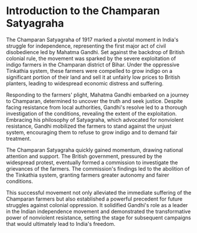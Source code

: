 # Introduction to the Champaran Satyagraha

The Champaran Satyagraha of 1917 marked a pivotal moment in India's struggle for independence, representing the first major act of civil disobedience led by Mahatma Gandhi. Set against the backdrop of British colonial rule, the movement was sparked by the severe exploitation of indigo farmers in the Champaran district of Bihar. Under the oppressive Tinkathia system, these farmers were compelled to grow indigo on a significant portion of their land and sell it at unfairly low prices to British planters, leading to widespread economic distress and suffering.

Responding to the farmers' plight, Mahatma Gandhi embarked on a journey to Champaran, determined to uncover the truth and seek justice. Despite facing resistance from local authorities, Gandhi's resolve led to a thorough investigation of the conditions, revealing the extent of the exploitation. Embracing his philosophy of Satyagraha, which advocated for nonviolent resistance, Gandhi mobilized the farmers to stand against the unjust system, encouraging them to refuse to grow indigo and to demand fair treatment.

The Champaran Satyagraha quickly gained momentum, drawing national attention and support. The British government, pressured by the widespread protest, eventually formed a commission to investigate the grievances of the farmers. The commission's findings led to the abolition of the Tinkathia system, granting farmers greater autonomy and fairer conditions.

This successful movement not only alleviated the immediate suffering of the Champaran farmers but also established a powerful precedent for future struggles against colonial oppression. It solidified Gandhi's role as a leader in the Indian independence movement and demonstrated the transformative power of nonviolent resistance, setting the stage for subsequent campaigns that would ultimately lead to India's freedom.